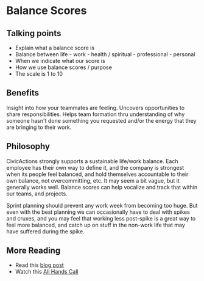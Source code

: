 # Balance Scores

## Talking points

* Explain what a balance score is
* Balance between life - work - health / spiritual - professional - personal
* When we indicate what our score is
* How we use balance scores / purpose
* The scale is 1 to 10

## Benefits

Insight into how your teammates are feeling. Uncovers opportunities to share responsibilities. Helps team formation thru understanding of why someone hasn't done something you requested and/or the energy that they are bringing to their work.

## Philosophy

CivicActions strongly supports a sustainable life/work balance. Each employee has their own way to define it, and the company is strongest when its people feel balanced, and hold themselves accountable to their own balance, not overcommitting, etc. It may seem a bit vague, but it generally works well. Balance scores can help vocalize and track that within our teams, and projects.

Sprint planning should prevent any work week from becoming too huge. But even with the best planning we can occasionally have to deal with spikes and cruxes, and you may feel that working less post-spike is a great way to feel more balanced, and catch up on stuff in the non-work life that may have suffered during the spike.

## More Reading

* Read this [blog post](http://www.civicactions.com/blog/2014/may/20/how-to-use-balance-scores-to-improve-velocity-in-scrum)
* Watch this [All Hands Call](https://docs.google.com/a/civicactions.com/file/d/0Byx0FzObxDt3dWRHU0Q1TFdaNFE/)
